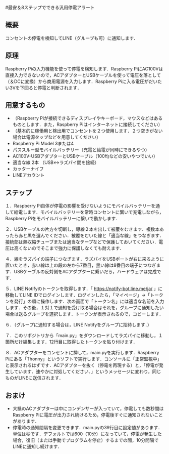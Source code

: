 #最安＆8ステップでできる汎用停電アラート

## 概要
コンセントの停電を検知してLINE（グループも可）に通知します．

## 原理
Raspberry Piの入力機能を使って停電を検知します．Raspberry PiにAC100Vは直接入力できないので，ACアダプターとUSBケーブルを使って電圧を落として（＆DCに変換）から商用電源を入力します．Raspberry Piに入る電圧がだいたい3Vを下回ると停電と判断されます．

## 用意するもの
* （Raspberry Piが接続できるディスプレイやキーボード，マウスなどはあるものとします．また，Raspberry Piはインターネットに接続してください）  
* （基本的に稼働用と検出用でコンセントを２つ使用します．２つ空きがない場合は電源タップなどを用意してください）  
* Raspberry Pi Model 3または4  
* パススルー型モバイルバッテリー（充電と給電が同時にできるやつ）  
* AC100V-USBアダプターとUSBケーブル（100均などの安いやつでいい）  
* 適当な線 2本  （USB↔ラズパイ間を接続）
* カッターナイフ  
* LINEアカウント  

## ステップ
１．Raspberry Pi自体が停電の影響を受けないようにモバイルバッテリーを通して給電します．モバイルバッテリーを常時コンセントに繋いで充電しながら，Raspberry Piをモバイルバッテリーに繋いで動かします．  

２．USBケーブルの片方を切断し，導線２本を出して被覆をむきます．複数本あったら赤と黒を選んでください．被覆をむいた線と「適当な線」をつなぎます．接続部は熱収縮チューブまたは適当なテープなどで保護しておいてください．電圧は高くないのでそこまで強力に保護しなくても耐えます．  

４．線をラズパイの端子につなぎます．ラズパイをUSBポートが右に来るように置いたとき，赤い線は上の段の左から7番目，黒い線は8番目の端子につなぎます．USBケーブルの反対側をACアダプターに繋いだら，ハードウェアは完成です．  

５．LINE Notifyのトークンを取得します．「 https://notify-bot.line.me/ja/ 」に移動してLINE IDでログインします．ログインしたら，「マイページ」→「トークンを発行」の順に操作します．次の画面で「トークン名」には適当な名前を入力します．その後，１対１で通知を受け取る場合はそれを，グループに通知したい場合は送るグループを選択します．トークンが表示されるので，コピーします．  

６．（グループに通知する場合は，LINE Notifyをグループに招待します．）  

７．このリポジトリから「main.py」をダウンロードしてラズパイに移動し，１箇所だけ編集します．12行目に取得したトークンを貼り付けます．  

８．ACアダプターをコンセントに挿して，main.pyを実行します．Raspberry Piにある「Thonny」というソフトで実行します．コンソールに「正常監視中」と表示されるはずです．ACアダプターを抜く（停電を再現する）と，「停電が発生しています．速やかに対処してください．」というメッセージに変わり，同じものがLINEに送信されます．  

## おまけ
* 大抵のACアダプターは中にコンデンサーが入っていて，停電しても数秒間はRaspberry Piに電圧が出力され続けるため，停電後すぐに通知されないことがあります．  
* 停電時の通知間隔を変更できます．main.pyの39行目に設定値があります．単位は秒です．デフォルトでは600（10分）になっていて，停電が発生した場合，復旧（または手動でプログラムを停止）するまでの間，10分間隔でLINEに通知し続けます．  
